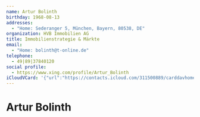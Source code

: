 ```yaml
---
name: Artur Bolinth
birthday: 1968-08-13
addresses:
  - "Home: Sederanger 5, München, Bayern, 80538, DE"
organization: HVB Immobilien AG
title: Immobilienstrategie & Märkte
email:
  - "Home: bolinth@t-online.de"
telephone:
  - 49|89|37840120
social profile:
  - https://www.xing.com/profile/Artur_Bolinth
iCloudVCard: '{"url":"https://contacts.icloud.com/311500889/carddavhome/card/YTQwOTQ1ZjItNjc5My00ZDhjLTkxODktNjY1MjBhNmZiNDcz.vcf","etag":"\"kmfhe59n\"","data":"BEGIN:VCARD\r\nVERSION:3.0\r\nFN:\r\nN:Bolinth;Artur;;;\r\nUID:a40945f2-6793-4d8c-9189-66520a6fb473\r\nBDAY;VALUE=date:1968-08-13\r\nADR;TYPE=HOME:;;Sederanger 5;München;Bayern;80538;DE;\r\nWP1.X-ABLABEL:Work\r\nWP2.X-ABLABEL:Work\r\nWP3.X-ABLABEL:Work\r\nitem0.X-ABLABEL:xing\r\nPRODID:ez-vcard 0.9.13-fc\r\nREV:2025-04-03T22:06:07Z\r\nORG:HVB Immobilien AG;\r\nTITLE:Immobilienstrategie & Märkte\r\nEMAIL;TYPE=HOME:bolinth@t-online.de\r\nPHOTO;VALUE=uri:https://gateway.icloud.com/contacts/311500889/ck/card/c5858\r\n 581401b82246b6f46baac11dbdb\r\nTEL:49|89|37840120\r\n;X-DISPLAYNAME=Artur Bolinth:https://www.facebook.com/artur.bolinth\r\nitem0.X-SOCIALPROFILE;X-USER=Artur_Bolinth:https://www.xing.com/profile/Art\r\n ur_Bolinth\r\nEND:VCARD"}'
---
```

# Artur Bolinth